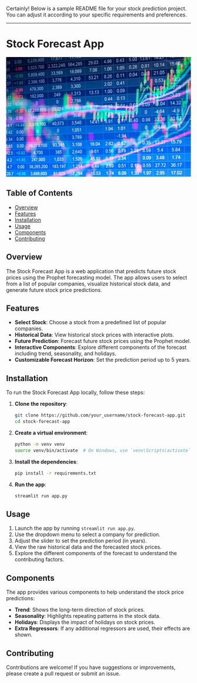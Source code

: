 Certainly! Below is a sample README file for your stock prediction project. You can adjust it according to your specific requirements and preferences.

---

# Stock Forecast App

![Stock Forecast App](forecast_stock_prices.jpg)

## Table of Contents

- [Overview](#overview)
- [Features](#features)
- [Installation](#installation)
- [Usage](#usage)
- [Components](#components)
- [Contributing](#contributing)

## Overview

The Stock Forecast App is a web application that predicts future stock prices using the Prophet forecasting model. The app allows users to select from a list of popular companies, visualize historical stock data, and generate future stock price predictions.

## Features

- **Select Stock**: Choose a stock from a predefined list of popular companies.
- **Historical Data**: View historical stock prices with interactive plots.
- **Future Prediction**: Forecast future stock prices using the Prophet model.
- **Interactive Components**: Explore different components of the forecast including trend, seasonality, and holidays.
- **Customizable Forecast Horizon**: Set the prediction period up to 5 years.

## Installation

To run the Stock Forecast App locally, follow these steps:

1. **Clone the repository**:
    ```bash
    git clone https://github.com/your_username/stock-forecast-app.git
    cd stock-forecast-app
    ```

2. **Create a virtual environment**:
    ```bash
    python -m venv venv
    source venv/bin/activate  # On Windows, use `venv\Scripts\activate`
    ```

3. **Install the dependencies**:
    ```bash
    pip install -r requirements.txt
    ```

4. **Run the app**:
    ```bash
    streamlit run app.py
    ```

## Usage

1. Launch the app by running `streamlit run app.py`.
2. Use the dropdown menu to select a company for prediction.
3. Adjust the slider to set the prediction period (in years).
4. View the raw historical data and the forecasted stock prices.
5. Explore the different components of the forecast to understand the contributing factors.

## Components

The app provides various components to help understand the stock price predictions:

- **Trend**: Shows the long-term direction of stock prices.
- **Seasonality**: Highlights repeating patterns in the stock data.
- **Holidays**: Displays the impact of holidays on stock prices.
- **Extra Regressors**: If any additional regressors are used, their effects are shown.

## Contributing

Contributions are welcome! If you have suggestions or improvements, please create a pull request or submit an issue.


